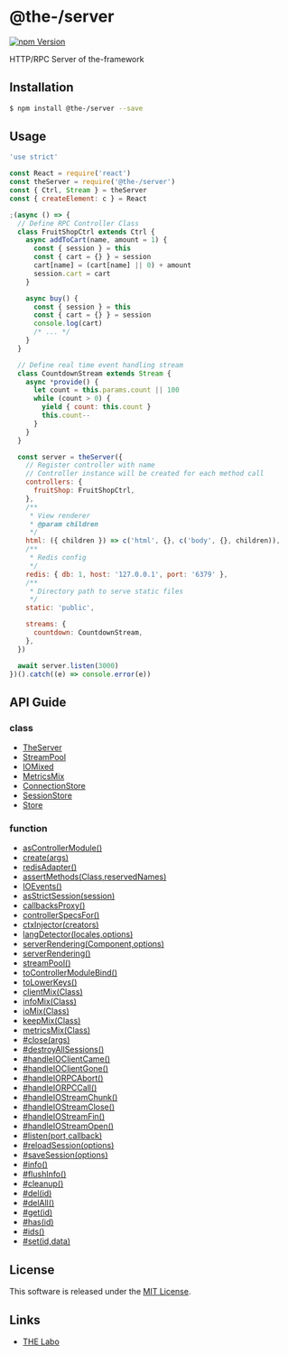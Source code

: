 @the-/server
==========

<!---
This file is generated by the-tmpl. Do not update manually.
--->

<!-- Badge Start -->
<a name="badges"></a>

[![npm Version][bd_npm_shield_url]][bd_npm_url]

[bd_repo_url]: https://github.com/the-labo/the
[bd_travis_url]: http://travis-ci.org/the-labo/the
[bd_travis_shield_url]: http://img.shields.io/travis/the-labo/the.svg?style=flat
[bd_travis_com_url]: http://travis-ci.com/the-labo/the
[bd_travis_com_shield_url]: https://api.travis-ci.com/the-labo/the.svg?token=
[bd_license_url]: https://github.com/the-labo/the/blob/master/LICENSE
[bd_npm_url]: http://www.npmjs.org/package/@the-/server
[bd_npm_shield_url]: http://img.shields.io/npm/v/@the-/server.svg?style=flat
[bd_standard_url]: http://standardjs.com/
[bd_standard_shield_url]: https://img.shields.io/badge/code%20style-standard-brightgreen.svg

<!-- Badge End -->


<!-- Description Start -->
<a name="description"></a>

HTTP/RPC Server of the-framework

<!-- Description End -->


<!-- Overview Start -->
<a name="overview"></a>



<!-- Overview End -->


<!-- Sections Start -->
<a name="sections"></a>

<!-- Section from "doc/readme/01.Installation.md.hbs" Start -->

<a name="section-doc-readme-01-installation-md"></a>

Installation
-----

```bash
$ npm install @the-/server --save
```


<!-- Section from "doc/readme/01.Installation.md.hbs" End -->

<!-- Section from "doc/readme/02.Usage.md.hbs" Start -->

<a name="section-doc-readme-02-usage-md"></a>

Usage
---------

```javascript
'use strict'

const React = require('react')
const theServer = require('@the-/server')
const { Ctrl, Stream } = theServer
const { createElement: c } = React

;(async () => {
  // Define RPC Controller Class
  class FruitShopCtrl extends Ctrl {
    async addToCart(name, amount = 1) {
      const { session } = this
      const { cart = {} } = session
      cart[name] = (cart[name] || 0) + amount
      session.cart = cart
    }

    async buy() {
      const { session } = this
      const { cart = {} } = session
      console.log(cart)
      /* ... */
    }
  }

  // Define real time event handling stream
  class CountdownStream extends Stream {
    async *provide() {
      let count = this.params.count || 100
      while (count > 0) {
        yield { count: this.count }
        this.count--
      }
    }
  }

  const server = theServer({
    // Register controller with name
    // Controller instance will be created for each method call
    controllers: {
      fruitShop: FruitShopCtrl,
    },
    /**
     * View renderer
     * @param children
     */
    html: ({ children }) => c('html', {}, c('body', {}, children)),
    /**
     * Redis config
     */
    redis: { db: 1, host: '127.0.0.1', port: '6379' },
    /**
     * Directory path to serve static files
     */
    static: 'public',

    streams: {
      countdown: CountdownStream,
    },
  })

  await server.listen(3000)
})().catch((e) => console.error(e))

```


<!-- Section from "doc/readme/02.Usage.md.hbs" End -->


<!-- Sections Start -->

<a name="api"></a>

## API Guide

### class
- [TheServer](./doc/api/api.md#TheServer)
- [StreamPool](./doc/api/api.md#StreamPool)
- [IOMixed](./doc/api/api.md#IOMixed)
- [MetricsMix](./doc/api/api.md#MetricsMix)
- [ConnectionStore](./doc/api/api.md#ConnectionStore)
- [SessionStore](./doc/api/api.md#SessionStore)
- [Store](./doc/api/api.md#Store)
### function
- [asControllerModule()](./doc/api/api.md#asControllerModule)
- [create(args)](./doc/api/api.md#create)
- [redisAdapter()](./doc/api/api.md#redisAdapter)
- [assertMethods(Class,reservedNames)](./doc/api/api.md#assertMethods)
- [IOEvents()](./doc/api/api.md#IOEvents)
- [asStrictSession(session)](./doc/api/api.md#asStrictSession)
- [callbacksProxy()](./doc/api/api.md#callbacksProxy)
- [controllerSpecsFor()](./doc/api/api.md#controllerSpecsFor)
- [ctxInjector(creators)](./doc/api/api.md#ctxInjector)
- [langDetector(locales,options)](./doc/api/api.md#langDetector)
- [serverRendering(Component,options)](./doc/api/api.md#serverRendering)
- [serverRendering()](./doc/api/api.md#serverRendering)
- [streamPool()](./doc/api/api.md#streamPool)
- [toControllerModuleBind()](./doc/api/api.md#toControllerModuleBind)
- [toLowerKeys()](./doc/api/api.md#toLowerKeys)
- [clientMix(Class)](./doc/api/api.md#clientMix)
- [infoMix(Class)](./doc/api/api.md#infoMix)
- [ioMix(Class)](./doc/api/api.md#ioMix)
- [keepMix(Class)](./doc/api/api.md#keepMix)
- [metricsMix(Class)](./doc/api/api.md#metricsMix)
- [#close(args)](./doc/api/api.md#TheServer#close)
- [#destroyAllSessions()](./doc/api/api.md#TheServer#destroyAllSessions)
- [#handleIOClientCame()](./doc/api/api.md#TheServer#handleIOClientCame)
- [#handleIOClientGone()](./doc/api/api.md#TheServer#handleIOClientGone)
- [#handleIORPCAbort()](./doc/api/api.md#TheServer#handleIORPCAbort)
- [#handleIORPCCall()](./doc/api/api.md#TheServer#handleIORPCCall)
- [#handleIOStreamChunk()](./doc/api/api.md#TheServer#handleIOStreamChunk)
- [#handleIOStreamClose()](./doc/api/api.md#TheServer#handleIOStreamClose)
- [#handleIOStreamFin()](./doc/api/api.md#TheServer#handleIOStreamFin)
- [#handleIOStreamOpen()](./doc/api/api.md#TheServer#handleIOStreamOpen)
- [#listen(port,callback)](./doc/api/api.md#TheServer#listen)
- [#reloadSession(options)](./doc/api/api.md#ControllerModuleBind#reloadSession)
- [#saveSession(options)](./doc/api/api.md#ControllerModuleBind#saveSession)
- [#info()](./doc/api/api.md#InfoMixed#info)
- [#flushInfo()](./doc/api/api.md#InfoMixed#flushInfo)
- [#cleanup()](./doc/api/api.md#Store#cleanup)
- [#del(id)](./doc/api/api.md#Store#del)
- [#delAll()](./doc/api/api.md#Store#delAll)
- [#get(id)](./doc/api/api.md#Store#get)
- [#has(id)](./doc/api/api.md#Store#has)
- [#ids()](./doc/api/api.md#Store#ids)
- [#set(id,data)](./doc/api/api.md#Store#set)

<!-- LICENSE Start -->
<a name="license"></a>

License
-------
This software is released under the [MIT License](https://github.com/the-labo/the/blob/master/LICENSE).

<!-- LICENSE End -->


<!-- Links Start -->
<a name="links"></a>

Links
------

+ [THE Labo][the_labo_url]

[the_labo_url]: https://github.com/the-labo

<!-- Links End -->
